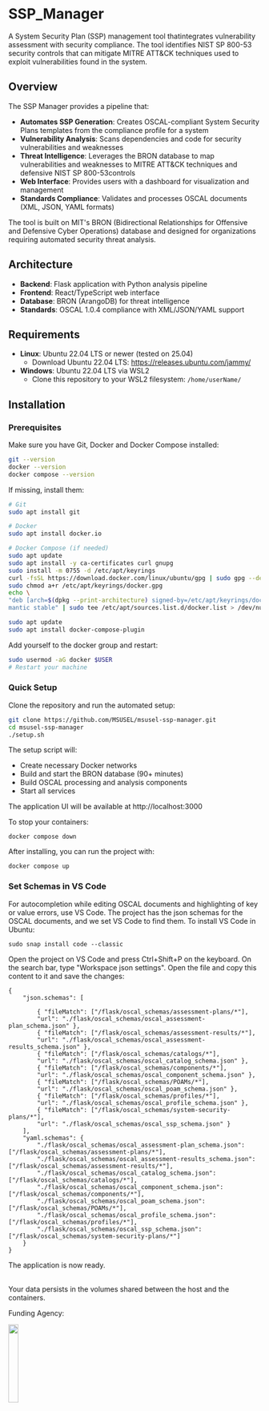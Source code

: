 # SSP_Manager

A System Security Plan (SSP) management tool thatintegrates vulnerability assessment with security compliance. The tool identifies NIST SP 800-53 security controls that can mitigate MITRE ATT&CK techniques used to exploit vulnerabilities found in the system. 

## Overview

The SSP Manager provides a pipeline that:

- **Automates SSP Generation**: Creates OSCAL-compliant System Security Plans templates from the compliance profile for a system
- **Vulnerability Analysis**: Scans dependencies and code for security vulnerabilities and weaknesses 
- **Threat Intelligence**: Leverages the BRON database to map vulnerabilities and weaknesses to MITRE ATT&CK techniques and defensive NIST SP 800-53controls
- **Web Interface**: Provides users with a dashboard for visualization and management
- **Standards Compliance**: Validates and processes OSCAL documents (XML, JSON, YAML formats)

The tool is built on MIT's BRON (Bidirectional Relationships for Offensive and Defensive Cyber Operations) database and designed for organizations requiring automated security threat analysis.

## Architecture

- **Backend**: Flask application with Python analysis pipeline
- **Frontend**: React/TypeScript web interface
- **Database**: BRON (ArangoDB) for threat intelligence
- **Standards**: OSCAL 1.0.4 compliance with XML/JSON/YAML support

## Requirements

- **Linux**: Ubuntu 22.04 LTS or newer (tested on 25.04)
  - Download Ubuntu 22.04 LTS: https://releases.ubuntu.com/jammy/
- **Windows**: Ubuntu 22.04 LTS via WSL2
  - Clone this repository to your WSL2 filesystem: `/home/userName/`

## Installation

### Prerequisites
Make sure you have Git, Docker and Docker Compose installed:

```bash
git --version
docker --version
docker compose --version
```

If missing, install them:
```bash
# Git
sudo apt install git

# Docker
sudo apt install docker.io

# Docker Compose (if needed)
sudo apt update
sudo apt install -y ca-certificates curl gnupg
sudo install -m 0755 -d /etc/apt/keyrings
curl -fsSL https://download.docker.com/linux/ubuntu/gpg | sudo gpg --dearmor -o /etc/apt/keyrings/docker.gpg
sudo chmod a+r /etc/apt/keyrings/docker.gpg
echo \
"deb [arch=$(dpkg --print-architecture) signed-by=/etc/apt/keyrings/docker.gpg] https://download.docker.com/linux/ubuntu \
mantic stable" | sudo tee /etc/apt/sources.list.d/docker.list > /dev/null

sudo apt update
sudo apt install docker-compose-plugin
```

Add yourself to the docker group and restart:
```bash
sudo usermod -aG docker $USER
# Restart your machine
```

### Quick Setup
Clone the repository and run the automated setup:
```bash
git clone https://github.com/MSUSEL/msusel-ssp-manager.git
cd msusel-ssp-manager
./setup.sh
```

The setup script will:
- Create necessary Docker networks
- Build and start the BRON database (90+ minutes)
- Build OSCAL processing and analysis components
- Start all services

The application UI will be available at http://localhost:3000

To stop your containers:
```
docker compose down
```

After installing, you can run the project with: <br />
```
docker compose up
```

### Set Schemas in VS Code
For autocompletion while editing OSCAL documents and highlighting of key or value errors, use VS Code. The project has the json schemas for the OSCAL documents, and we set VS Code to find them.
To install VS Code in Ubuntu:
```
sudo snap install code --classic
```
Open the project on VS Code and press Ctrl+Shift+P on the keyboard. On the search bar, type "Workspace json settings". Open the file and copy this content to it and save the changes:<br />
```
{
    "json.schemas": [

        { "fileMatch": ["/flask/oscal_schemas/assessment-plans/*"],
        "url": "./flask/oscal_schemas/oscal_assessment-plan_schema.json" },
        { "fileMatch": ["/flask/oscal_schemas/assessment-results/*"],
        "url": "./flask/oscal_schemas/oscal_assessment-results_schema.json" },
        { "fileMatch": ["/flask/oscal_schemas/catalogs/*"],
        "url": "./flask/oscal_schemas/oscal_catalog_schema.json" },
        { "fileMatch": ["/flask/oscal_schemas/components/*"],
        "url": "./flask/oscal_schemas/oscal_component_schema.json" },
        { "fileMatch": ["/flask/oscal_schemas/POAMs/*"],
        "url": "./flask/oscal_schemas/oscal_poam_schema.json" },
        { "fileMatch": ["/flask/oscal_schemas/profiles/*"],
        "url": "./flask/oscal_schemas/oscal_profile_schema.json" },
        { "fileMatch": ["/flask/oscal_schemas/system-security-plans/*"],
        "url": "./flask/oscal_schemas/oscal_ssp_schema.json" }
    ],
    "yaml.schemas": {
        "./flask/oscal_schemas/oscal_assessment-plan_schema.json": ["/flask/oscal_schemas/assessment-plans/*"],
        "./flask/oscal_schemas/oscal_assessment-results_schema.json": ["/flask/oscal_schemas/assessment-results/*"],
        "./flask/oscal_schemas/oscal_catalog_schema.json": ["/flask/oscal_schemas/catalogs/*"],
        "./flask/oscal_schemas/oscal_component_schema.json": ["/flask/oscal_schemas/components/*"],
        "./flask/oscal_schemas/oscal_poam_schema.json": ["/flask/oscal_schemas/POAMs/*"],
        "./flask/oscal_schemas/oscal_profile_schema.json": ["/flask/oscal_schemas/profiles/*"],
        "./flask/oscal_schemas/oscal_ssp_schema.json": ["/flask/oscal_schemas/system-security-plans/*"]
    }
}
```

The application is now ready. <br /><br />


Your data persists in the volumes shared between the host and the containers. <br />


Funding Agency:   <br />

[<img src="https://www.cisa.gov/profiles/cisad8_gov/themes/custom/gesso/dist/images/backgrounds/6fdaa25709d28dfb5cca.svg" width="20%" height="20%">](https://www.cisa.gov/)

